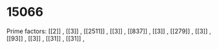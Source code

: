 # 15066

Prime factors: [[2]] , [[3]] , [[2511]] , [[3]] , [[837]] , [[3]] , [[279]] , [[3]] , [[93]] , [[3]] , [[31]] , [[31]] , 